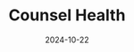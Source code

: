---  
layout: startup_page  
title: "Counsel Health"  
id: "counselhealth.com"  
permalink: "/counselhealthcounselhealth.com10222024/"  
website: "https://www.counselhealth.com/"  
funding_round: "Seed"  
funding_amount: "$11M"  
investors: "Andreessen Horowitz (a16z) Bio + Health, Asymmetric Capital Partners, Floodgate Fund, Pear VC"  
about: "Counsel Health provides patients with personalized, on-demand medical advice from expert physicians within minutes, improving access to care and reducing unnecessary medical expenses. Their AI-powered platform integrates medical records and research to enhance physician efficiency and quality of care. The company aims to multiply the world's healthcare capacity."  
markets: "Healthtech, AI, Medical, Personal Health, Clinics/Outpatient Services, Other Healthcare Technology Systems"  
hq: "Canton, Massachusetts, United States"  
founded_year: "2023"  
linkedin: "https://www.linkedin.com/company/counselhealth"  
twitter: "https://x.com/CounselHealth"  
instagram: ""  
facebook: "https://www.facebook.com/counselhealth"  
crunchbase: "https://www.crunchbase.com/organization/counsel-health"  
pitchbook: "https://pitchbook.com/profiles/company/544629-43"  

date_display: "22-Oct-2024"  
date: "2024-10-22"

# SEO Optimization  
meta_title: "Counsel Health - Seed Funding ($11M)"  
meta_description: "Counsel Health, Counsel Health provides patients with personalized, on-demand medical advice from expert physicians within minutes, improving access to care and reduc..."  
meta_keywords: "Counsel Health, Healthtech, AI, Medical, Personal Health, Clinics/Outpatient Services, Other Healthcare Technology Systems, Seed funding"  
canonical_url: "https://startup.projectstartups.com/counselhealthcounselhealth.com10222024/"  
---